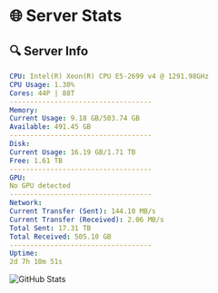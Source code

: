 # 🌐 Server Stats
## 🔍 Server Info
```yaml
CPU: Intel(R) Xeon(R) CPU E5-2699 v4 @ 1291.98GHz
CPU Usage: 1.30%
Cores: 44P | 88T
-----------------------------------
Memory:
Current Usage: 9.18 GB/503.74 GB
Available: 491.45 GB
-----------------------------------
Disk:
Current Usage: 16.19 GB/1.71 TB
Free: 1.61 TB
-----------------------------------
GPU:
No GPU detected
-----------------------------------
Network:
Current Transfer (Sent): 144.10 MB/s
Current Transfer (Received): 2.06 MB/s
Total Sent: 17.31 TB
Total Received: 505.10 GB
-----------------------------------
Uptime:
2d 7h 10m 51s
```
![GitHub Stats](https://img.shields.io/badge/Updated-2025-02-10_05:54:09-blue)